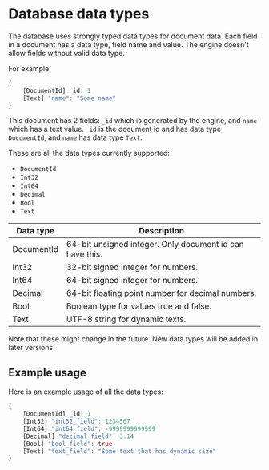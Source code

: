 # Database data types

The database uses strongly typed data types for document data. Each field in a document has a data type, field name and value. The engine doesn't allow fields without valid data type.

For example:

```rs
{
    [DocumentId] _id: 1
    [Text] "name": "Some name"
}
```

This document has 2 fields: `_id` which is generated by the engine, and `name` which has a text value. `_id` is the document id and has data type `DocumentId`, and `name` has data type `Text`.

These are all the data types currently supported:

- `DocumentId`
- `Int32`
- `Int64`
- `Decimal`
- `Bool`
- `Text`

Data type  | Description
---------- | -----------
DocumentId | 64-bit unsigned integer. Only document id can have this.
Int32      | 32-bit signed integer for numbers.
Int64      | 64-bit signed integer for numbers.
Decimal    | 64-bit floating point number for decimal numbers.
Bool       | Boolean type for values true and false.
Text       | UTF-8 string for dynamic texts.

Note that these might change in the future. New data types will be added in later versions.

## Example usage

Here is an example usage of all the data types:

```rs
{
    [DocumentId] _id: 1
    [Int32] "int32_field": 1234567
    [Int64] "int64_field": -9999999999999
    [Decimal] "decimal_field": 3.14
    [Bool] "bool_field": true
    [Text] "text_field": "Some text that has dynamic size"
}
```
